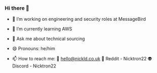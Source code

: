 ### Hi there 👋

- 🔭 I’m working on engineering and security roles at MessageBird 
- 🌱 I’m currently learning AWS
- 💬 Ask me about technical sourcing 
- 😄 Pronouns: he/him

- 📫 How to reach me:
📧 hello@nickld.co.uk
👾 Reddit - Nicktron22 
👽 Discord - Nicktron22 
 
